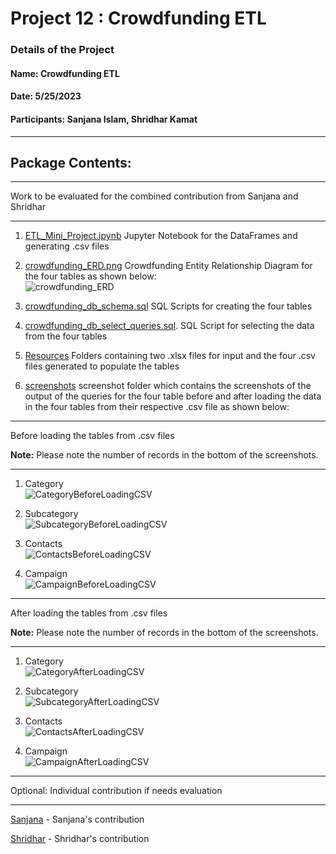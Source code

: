 # Project 12 : Crowdfunding ETL

### Details of the Project 
#### Name: Crowdfunding ETL
#### Date: 5/25/2023
#### Participants: Sanjana Islam, Shridhar Kamat
<hr>

## Package Contents:

<hr>
Work to be evaluated for the combined contribution from Sanjana and Shridhar
<hr>

1. [ETL_Mini_Project.ipynb](https://github.com/shriparna/Crowdfunding_ETL/blob/main/ETL_Mini_Project.ipynb) Jupyter Notebook for the DataFrames and generating .csv files
2. [crowdfunding_ERD.png](https://github.com/shriparna/Crowdfunding_ETL/blob/main/crowdfunding_ERD.png) Crowdfunding Entity Relationship Diagram for the four tables as shown below:</br>
![crowdfunding_ERD](https://github.com/shriparna/Crowdfunding_ETL/assets/71340748/b0fca7fd-0445-44a5-8eef-a7fe55e7f7c2)

3. [crowdfunding_db_schema.sql](https://github.com/shriparna/Crowdfunding_ETL/blob/main/crowdfunding_db_schema.sql) SQL Scripts for creating the four tables
4. [crowdfunding_db_select_queries.sql](https://github.com/shriparna/Crowdfunding_ETL/blob/main/crowdfunding_db_select_queries.sql). SQL Script for selecting the data from the four tables
5. [Resources](https://github.com/shriparna/Crowdfunding_ETL/tree/main/Resources) Folders containing two .xlsx files for input and the four .csv files generated to populate the tables
6. [screenshots](https://github.com/shriparna/Crowdfunding_ETL/tree/main/screenshots) screenshot folder which contains the screenshots of the output of the queries for the four table before and after loading the data in the four tables from their respective .csv file as shown below:

<hr>
Before loading the tables from .csv files

<strong>Note:</strong> Please note the number of records in the bottom of the screenshots.
<hr>

1. Category</br>
![CategoryBeforeLoadingCSV](https://github.com/shriparna/Crowdfunding_ETL/assets/71340748/7700df03-0c97-4e4f-8279-a371bda9acf4)

2. Subcategory</br>
![SubcategoryBeforeLoadingCSV](https://github.com/shriparna/Crowdfunding_ETL/assets/71340748/15a0f5cc-fe6a-44b9-9672-4260060c407b)

3. Contacts</br>
![ContactsBeforeLoadingCSV](https://github.com/shriparna/Crowdfunding_ETL/assets/71340748/82768682-1755-4eda-86fd-58e091522210)

4. Campaign</br>
![CampaignBeforeLoadingCSV](https://github.com/shriparna/Crowdfunding_ETL/assets/71340748/9d8065a6-8328-47b2-9ac7-294dc32335c0)


<hr>
After loading the tables from .csv files

<strong>Note:</strong> Please note the number of records in the bottom of the screenshots.
<hr>

1. Category</br>
![CategoryAfterLoadingCSV](https://github.com/shriparna/Crowdfunding_ETL/assets/71340748/6ea873e0-b027-4b93-bcf1-ea2a6939c88d)

2. Subcategory</br>
![SubcategoryAfterLoadingCSV](https://github.com/shriparna/Crowdfunding_ETL/assets/71340748/51a75342-81f0-41c4-bf5d-08e539a146c2)

3. Contacts</br>
![ContactsAfterLoadingCSV](https://github.com/shriparna/Crowdfunding_ETL/assets/71340748/0769a3fe-62e6-4e90-b2c0-08d8552a4618)

4. Campaign</br>
![CampaignAfterLoadingCSV](https://github.com/shriparna/Crowdfunding_ETL/assets/71340748/65168f5d-f5a5-47dc-b9b5-ab7a06171391)

<hr>
Optional: Individual contribution if needs evaluation
<hr>

[Sanjana](https://github.com/shriparna/Crowdfunding_ETL/tree/main/Sanjana) - Sanjana's contribution

[Shridhar](https://github.com/shriparna/Crowdfunding_ETL/tree/main/Shridhar) - Shridhar's contribution
